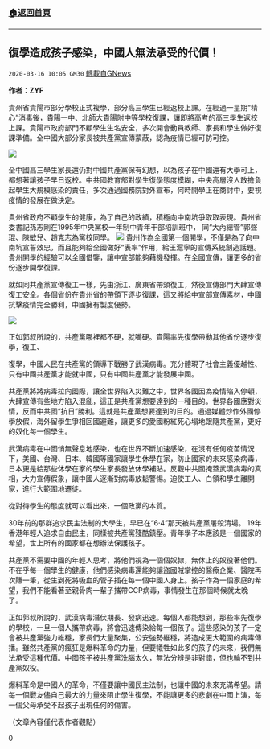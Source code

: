 ###  [:house:返回首頁](https://github.com/ourhimalayas/txt)
---

## 復學造成孩子感染，中國人無法承受的代價！
`2020-03-16 10:05 GM30` [轉載自GNews](https://gnews.org/zh-hant/142464/)

**作者：ZYF**

貴州省貴陽市部分學校正式複學，部分高三學生已經返校上課。在經過一星期“精心”消毒後，貴陽一中、北師大貴陽附中等學校復課，讓即將高考的高三學生返校上課。貴陽市政府部門不顧學生生名安全，多次開會動員教師、家長和學生做好復課準備。全中國大部分家長被共產黨宣傳蒙蔽，認為疫情已經可防可控。

![](https://s3-ap-northeast-1.amazonaws.com/news.guo.offload.media/wp-content/uploads/2020/03/16095352/1-83.png)

全中國高三學生家長還仍對中國共產黨保有幻想，以為孩子在中國還有大學可上，都想著讓孩子早日返校。中共國教育部對學生復學態度模糊，中央高層沒人敢擔負起學生大規模感染的責任，多次通過國務院對外宣布，何時開學正在商討中，要視疫情的發展在做決定。

貴州省政府不顧學生的健康，為了自己的政績，積極向中南坑爭取取表現。貴州省委書記孫志剛在1995年中央黨校一年制中青年干部培訓班中， 同“大內總管”郭聲琨、陳敏兒、趙克志為黨校同學。
![](https://s3-ap-northeast-1.amazonaws.com/news.guo.offload.media/wp-content/uploads/2020/03/16095420/2-47.jpg)
貴州作為全國第一個開學，不僅是為了向中南坑宣誓效忠，而且能夠給全國做好“表率“作用，給王滬寧的宣傳系統創造話題。貴州開學的經驗可以全國借鑒，讓中宣部能夠藉機發揮。在全國宣傳，讓更多的省份逐步開學復課。

就如同共產黨宣傳復工一樣，先由浙江、廣東省帶頭復工，然後宣傳部門大肆宣傳復工安全。各個省份在貴州省的帶領下逐步復課，這又將給中宣部宣傳素材，中國抗擊疫情完全勝利，中國擁有製度優勢。

![](https://s3-ap-northeast-1.amazonaws.com/news.guo.offload.media/wp-content/uploads/2020/03/16095454/3-36.png)

正如郭叔所說的，共產黨哪裡都不硬，就嘴硬。貴陽率先復學帶動其他省份逐步復學，復工、

復學，中國人民在共產黨的領導下戰勝了武漢病毒。充分體現了社會主義優越性、只有中國共產黨才能就中國，只有中國共產黨才能發展中國。

共產黨將將病毒拉向國際，讓全世界陷入災難之中，世界各國因為疫情陷入停頓，大肆宣傳有些地方陷入混亂，這正是共產黨想要達到的一種目的。世界各國應對災情，反而中共國“抗日”勝利。這就是共產黨想要達到的目的。通過媒體炒作外國停學放假，海外留學生爭相回國避難，讓更多的愛國粉紅死心塌地跟隨共產黨，更好的奴化每一個學生。

武漢病毒在中國悄無聲息地感染，也在世界不斷加速感染，在沒有任何疫苗情況下，美國、台灣、日本、韓國等國家讓學生休學在家，防止國家的未來感染病毒，日本更是給那些休學在家的學生家長發放休學補貼。反觀中共國掩蓋武漢病毒的真相，大力宣傳假象，讓中國人逐漸對病毒放鬆警惕。迫使工人、白領和學生離開家，進行大範圍地遷徙。

從對待學生的態度就可以看出來，一個政黨的本質。

30年前的那群追求民主法制的大學生，早已在“6·4”那天被共產黨屠殺清場。 19年香港年輕人追求自由民主，同樣被共產黨殘酷鎮壓。青年學子本應該是一個國家的希望，世上所有的國家都在想辦法保護孩子。

共產黨不需要中國的年輕人思考，將他們視為一個個奴隸，無休止的奴役著他們。不在乎每一個學生的健康，他們感染病毒還能夠讓盜國賊掌控的醫療企業、醫院再次賺一筆，從生到死將吸血的管子插在每一個中國人身上。孩子作為一個家庭的希望，我們不能看著至親骨肉一輩子攜帶CCP病毒，事情發生在那個時候就太晚了。

正如郭叔所說的，武漢病毒潛伏期長、發病迅速。每個人都能想到，那些率先復學的學校，一旦一個人攜帶病毒，將會迅速傳染給每一個孩子。這些感染的孩子一定會被共產黨強力維穩，家長們大量聚集，公安強勢維穩，將造成更大範圍的病毒傳播。雖然共產黨的瘋狂是爆料革命的力量，但要犧牲如此多的孩子的未來，我們無法承受這種代價。中國孩子被共產黨洗腦太久，無法分辨是非對錯，但也輪不到共產黨奴役。

爆料革命是中國人的革命，不僅要讓中國民主法制，也讓中國的未來充滿希望。請每一個戰友儘自己最大的力量來阻止學生復學，不能讓更多的悲劇在中國上演，每一個父母承受不起孩子出現任何的傷害。

（文章內容僅代表作者觀點）

0
